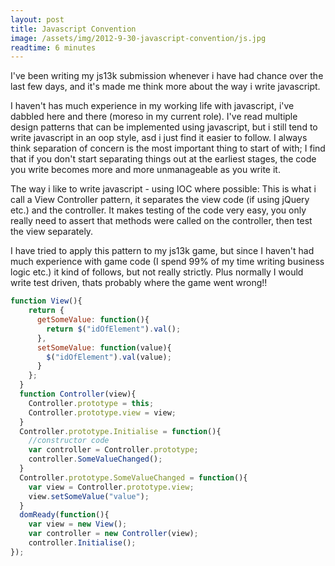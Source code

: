 ```yaml
---
layout: post
title: Javascript Convention
image: /assets/img/2012-9-30-javascript-convention/js.jpg
readtime: 6 minutes
---
```


I've been writing my js13k submission whenever i have had chance over the last few days, and it's made me think more about the way i write javascript.


I haven't has much experience in my working life with javascript, i've dabbled here and there (moreso in my current role). I've read multiple design patterns that can be implemented using javascript, but i still tend to write javascript in an oop style, asd i just find it easier to follow. I always think separation of concern is the most important thing to start of with; I find that if you don't start separating things out at the earliest stages, the code you write becomes more and more unmanageable as you write it.


The way i like to write javascript - using IOC where possible: This is what i call a View Controller pattern, it separates the view code (if using jQuery etc.) and the controller. It makes testing of the code very easy, you only really need to assert that methods were called on the controller, then test the view separately.



I have tried to apply this pattern to my js13k game, but since I haven't had much experience with game code (I spend 99% of my time writing business logic etc.) it kind of follows, but not really strictly. Plus normally I would write test driven, thats probably where the game went wrong!!

```js
function View(){  
    return {  
      getSomeValue: function(){  
        return $("idOfElement").val();  
      },  
      setSomeValue: function(value){  
        $("idOfElement").val(value);  
      }  
    };  
  }  
  function Controller(view){  
    Controller.prototype = this;  
    Controller.prototype.view = view;  
  }  
  Controller.prototype.Initialise = function(){  
    //constructor code  
    var controller = Controller.prototype;  
    controller.SomeValueChanged();  
  }  
  Controller.prototype.SomeValueChanged = function(){  
    var view = Controller.prototype.view;  
    view.setSomeValue("value");  
  }  
  domReady(function(){  
    var view = new View();  
    var controller = new Controller(view);  
    controller.Initialise();  
});  
```